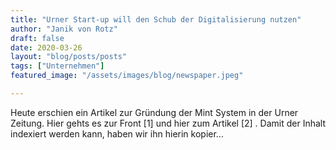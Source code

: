 ```yaml
---
title: "Urner Start-up will den Schub der Digitalisierung nutzen"
author: "Janik von Rotz"
draft: false
date: 2020-03-26
layout: "blog/posts/posts"
tags: ["Unternehmen"]
featured_image: "/assets/images/blog/newspaper.jpeg"

---
```


Heute erschien ein Artikel zur Gründung der Mint System in der Urner Zeitung. Hier gehts es zur Front [1] und hier zum Artikel [2] . Damit der Inhalt indexiert werden kann, haben wir ihn hierin kopier...

